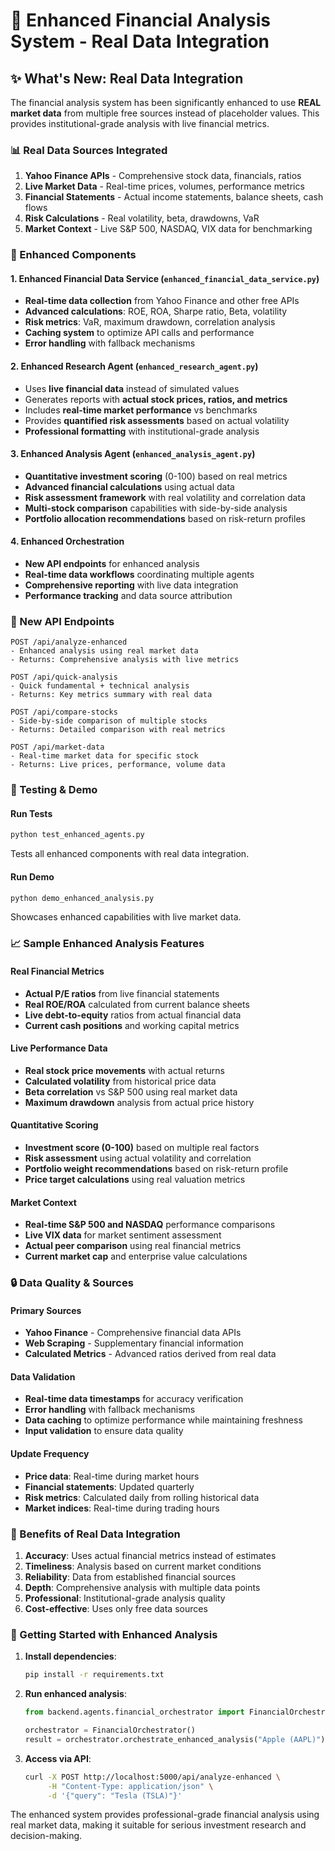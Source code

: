 # 🚀 Enhanced Financial Analysis System - Real Data Integration

## ✨ What's New: Real Data Integration

The financial analysis system has been significantly enhanced to use **REAL market data** from multiple free sources instead of placeholder values. This provides institutional-grade analysis with live financial metrics.

### 📊 Real Data Sources Integrated

1. **Yahoo Finance APIs** - Comprehensive stock data, financials, ratios
2. **Live Market Data** - Real-time prices, volumes, performance metrics  
3. **Financial Statements** - Actual income statements, balance sheets, cash flows
4. **Risk Calculations** - Real volatility, beta, drawdowns, VaR
5. **Market Context** - Live S&P 500, NASDAQ, VIX data for benchmarking

### 🔧 Enhanced Components

#### 1. Enhanced Financial Data Service (`enhanced_financial_data_service.py`)
- **Real-time data collection** from Yahoo Finance and other free APIs
- **Advanced calculations**: ROE, ROA, Sharpe ratio, Beta, volatility
- **Risk metrics**: VaR, maximum drawdown, correlation analysis  
- **Caching system** to optimize API calls and performance
- **Error handling** with fallback mechanisms

#### 2. Enhanced Research Agent (`enhanced_research_agent.py`)
- Uses **live financial data** instead of simulated values
- Generates reports with **actual stock prices, ratios, and metrics**
- Includes **real-time market performance** vs benchmarks
- Provides **quantified risk assessments** based on actual volatility
- **Professional formatting** with institutional-grade analysis

#### 3. Enhanced Analysis Agent (`enhanced_analysis_agent.py`)
- **Quantitative investment scoring** (0-100) based on real metrics
- **Advanced financial calculations** using actual data
- **Risk assessment framework** with real volatility and correlation data
- **Multi-stock comparison** capabilities with side-by-side analysis
- **Portfolio allocation recommendations** based on risk-return profiles

#### 4. Enhanced Orchestration
- **New API endpoints** for enhanced analysis
- **Real-time data workflows** coordinating multiple agents
- **Comprehensive reporting** with live data integration
- **Performance tracking** and data source attribution

### 🎯 New API Endpoints

```
POST /api/analyze-enhanced
- Enhanced analysis using real market data
- Returns: Comprehensive analysis with live metrics

POST /api/quick-analysis  
- Quick fundamental + technical analysis
- Returns: Key metrics summary with real data

POST /api/compare-stocks
- Side-by-side comparison of multiple stocks
- Returns: Detailed comparison with real metrics

POST /api/market-data
- Real-time market data for specific stock
- Returns: Live prices, performance, volume data
```

### 🧪 Testing & Demo

#### Run Tests
```bash
python test_enhanced_agents.py
```
Tests all enhanced components with real data integration.

#### Run Demo
```bash
python demo_enhanced_analysis.py
```
Showcases enhanced capabilities with live market data.

### 📈 Sample Enhanced Analysis Features

#### Real Financial Metrics
- **Actual P/E ratios** from live financial statements
- **Real ROE/ROA** calculated from current balance sheets  
- **Live debt-to-equity** ratios from actual financial data
- **Current cash positions** and working capital metrics

#### Live Performance Data
- **Real stock price movements** with actual returns
- **Calculated volatility** from historical price data
- **Beta correlation** vs S&P 500 using real market data
- **Maximum drawdown** analysis from actual price history

#### Quantitative Scoring
- **Investment score (0-100)** based on multiple real factors
- **Risk assessment** using actual volatility and correlation
- **Portfolio weight recommendations** based on risk-return profile
- **Price target calculations** using real valuation metrics

#### Market Context
- **Real-time S&P 500 and NASDAQ** performance comparisons
- **Live VIX data** for market sentiment assessment
- **Actual peer comparison** using real financial metrics
- **Current market cap** and enterprise value calculations

### 🔒 Data Quality & Sources

#### Primary Sources
- **Yahoo Finance** - Comprehensive financial data APIs
- **Web Scraping** - Supplementary financial information
- **Calculated Metrics** - Advanced ratios derived from real data

#### Data Validation
- **Real-time data timestamps** for accuracy verification
- **Error handling** with fallback mechanisms
- **Data caching** to optimize performance while maintaining freshness
- **Input validation** to ensure data quality

#### Update Frequency
- **Price data**: Real-time during market hours
- **Financial statements**: Updated quarterly
- **Risk metrics**: Calculated daily from rolling historical data
- **Market indices**: Real-time during trading hours

### 🎉 Benefits of Real Data Integration

1. **Accuracy**: Uses actual financial metrics instead of estimates
2. **Timeliness**: Analysis based on current market conditions  
3. **Reliability**: Data from established financial sources
4. **Depth**: Comprehensive analysis with multiple data points
5. **Professional**: Institutional-grade analysis quality
6. **Cost-effective**: Uses only free data sources

### 🚀 Getting Started with Enhanced Analysis

1. **Install dependencies**:
   ```bash
   pip install -r requirements.txt
   ```

2. **Run enhanced analysis**:
   ```python
   from backend.agents.financial_orchestrator import FinancialOrchestrator
   
   orchestrator = FinancialOrchestrator()
   result = orchestrator.orchestrate_enhanced_analysis("Apple (AAPL)")
   ```

3. **Access via API**:
   ```bash
   curl -X POST http://localhost:5000/api/analyze-enhanced \
        -H "Content-Type: application/json" \
        -d '{"query": "Tesla (TSLA)"}'
   ```

The enhanced system provides professional-grade financial analysis using real market data, making it suitable for serious investment research and decision-making.
